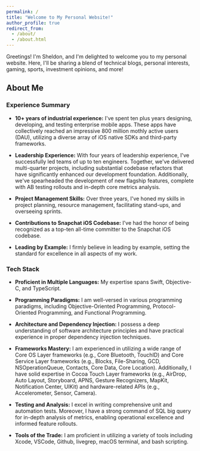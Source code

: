 ```yaml
---
permalink: /
title: "Welcome to My Personal Website!"
author_profile: true
redirect_from: 
  - /about/
  - /about.html
---
```


Greetings! I'm Sheldon, and I'm delighted to welcome you to my personal website. Here, I'll be sharing a blend of technical blogs, personal interests, gaming, sports, investment opinions, and more!

## About Me

### Experience Summary

- **10+ years of industrial experience:** I've spent ten plus years designing, developing, and testing enterprise mobile apps. These apps have collectively reached an impressive 800 million mothly active users (DAU), utilizing a diverse array of iOS native SDKs and third-party frameworks.
  
- **Leadership Experience:** With four years of leadership experience, I've successfully led teams of up to ten engineers. Together, we've delivered multi-quarter projects, including substantial codebase refactors that have significantly enhanced our development foundation. Additionally, we've spearheaded the development of new flagship features, complete with AB testing rollouts and in-depth core metrics analysis.
  
- **Project Management Skills:** Over three years, I've honed my skills in project planning, resource management, facilitating stand-ups, and overseeing sprints.
  
- **Contributions to Snapchat iOS Codebase:** I've had the honor of being recognized as a top-ten all-time committer to the Snapchat iOS codebase.
  
- **Leading by Example:** I firmly believe in leading by example, setting the standard for excellence in all aspects of my work.

### Tech Stack

- **Proficient in Multiple Languages:** My expertise spans Swift, Objective-C, and TypeScript.
  
- **Programming Paradigms:** I am well-versed in various programming paradigms, including Objective-Oriented Programming, Protocol-Oriented Programming, and Functional Programming.
  
- **Architecture and Dependency Injection:** I possess a deep understanding of software architecture principles and have practical experience in proper dependency injection techniques.
  
- **Frameworks Mastery:** I am experienced in utilizing a wide range of Core OS Layer frameworks (e.g., Core Bluetooth, TouchID) and Core Service Layer frameworks (e.g., Blocks, File-Sharing, GCD, NSOperationQueue, Contacts, Core Data, Core Location). Additionally, I have solid expertise in Cocoa Touch Layer frameworks (e.g., AirDrop, Auto Layout, Storyboard, APNS, Gesture Recognizers, MapKit, Notification Center, UIKit) and hardware-related APIs (e.g., Accelerometer, Sensor, Camera).
  
- **Testing and Analysis:** I excel in writing comprehensive unit and automation tests. Moreover, I have a strong command of SQL big query for in-depth analysis of metrics, enabling operational excellence and informed feature rollouts.
  
- **Tools of the Trade:** I am proficient in utilizing a variety of tools including Xcode, VSCode, Github, livegrep, macOS terminal, and bash scripting.
